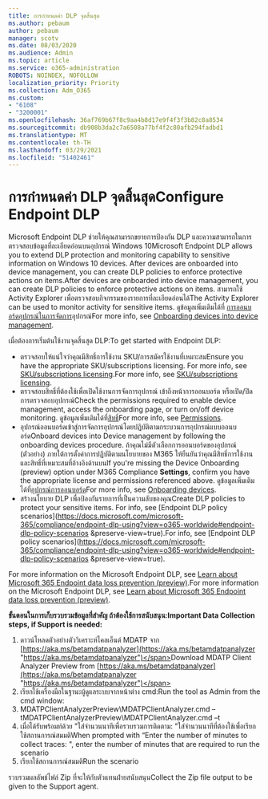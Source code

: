 ```yaml
---
title: การกําหนดค่า DLP จุดสิ้นสุด
ms.author: pebaum
author: pebaum
manager: scotv
ms.date: 08/03/2020
ms.audience: Admin
ms.topic: article
ms.service: o365-administration
ROBOTS: NOINDEX, NOFOLLOW
localization_priority: Priority
ms.collection: Adm_O365
ms.custom:
- "6108"
- "3200001"
ms.openlocfilehash: 36af769b67f8c9aa4b8d17e9f4f3f3b82c8a8534
ms.sourcegitcommit: db908b3da2c7a6508a77bf4f2c80afb294fadbd1
ms.translationtype: MT
ms.contentlocale: th-TH
ms.lasthandoff: 03/29/2021
ms.locfileid: "51402461"
---
```

# <a name="configure-endpoint-dlp"></a><span data-ttu-id="fe437-102">การกําหนดค่า DLP จุดสิ้นสุด</span><span class="sxs-lookup"><span data-stu-id="fe437-102">Configure Endpoint DLP</span></span>

<span data-ttu-id="fe437-103">Microsoft Endpoint DLP ช่วยให้คุณสามารถขยายการป้องกัน DLP และความสามารถในการตรวจสอบข้อมูลที่ละเอียดอ่อนบนอุปกรณ์ Windows 10</span><span class="sxs-lookup"><span data-stu-id="fe437-103">Microsoft Endpoint DLP allows you to extend DLP protection and monitoring capability to sensitive information on Windows 10 devices.</span></span> <span data-ttu-id="fe437-104">After devices are onboarded into device management, you can create DLP policies to enforce protective actions on items.</span><span class="sxs-lookup"><span data-stu-id="fe437-104">After devices are onboarded into device management, you can create DLP policies to enforce protective actions on items.</span></span> <span data-ttu-id="fe437-105">สามารถใช้ Activity Explorer เพื่อตรวจสอบกิจกรรมของรายการที่ละเอียดอ่อนได้</span><span class="sxs-lookup"><span data-stu-id="fe437-105">The Activity Explorer can be used to monitor activity for sensitive items.</span></span> <span data-ttu-id="fe437-106">ดูข้อมูลเพิ่มเติมได้ที่ [การออนบอร์ดอุปกรณ์ในการจัดการ](https://docs.microsoft.com/microsoft-365/compliance/endpoint-dlp-getting-started#onboarding-devices-into-device-management)อุปกรณ์</span><span class="sxs-lookup"><span data-stu-id="fe437-106">For more info, see [Onboarding devices into device management](https://docs.microsoft.com/microsoft-365/compliance/endpoint-dlp-getting-started#onboarding-devices-into-device-management).</span></span>  

<span data-ttu-id="fe437-107">เมื่อต้องการเริ่มต้นใช้งานจุดสิ้นสุด DLP:</span><span class="sxs-lookup"><span data-stu-id="fe437-107">To get started with Endpoint DLP:</span></span>

- <span data-ttu-id="fe437-108">ตรวจสอบให้แน่ใจว่าคุณมีสิทธิ์การใช้งาน SKU/การสมัครใช้งานที่เหมาะสม</span><span class="sxs-lookup"><span data-stu-id="fe437-108">Ensure you have the appropriate SKU/subscriptions licensing.</span></span> <span data-ttu-id="fe437-109">For more info, see [SKU/subscriptions licensing](https://docs.microsoft.com/microsoft-365/compliance/endpoint-dlp-getting-started#skusubscriptions-licensing).</span><span class="sxs-lookup"><span data-stu-id="fe437-109">For more info, see [SKU/subscriptions licensing](https://docs.microsoft.com/microsoft-365/compliance/endpoint-dlp-getting-started#skusubscriptions-licensing).</span></span>
- <span data-ttu-id="fe437-110">ตรวจสอบสิทธิ์ที่ต้องใช้เพื่อเปิดใช้งานการจัดการอุปกรณ์ เข้าถึงหน้าการออนบอร์ด หรือเปิด/ปิดการตรวจสอบอุปกรณ์</span><span class="sxs-lookup"><span data-stu-id="fe437-110">Check the permissions required to enable device management, access the onboarding page, or turn on/off device monitoring.</span></span> <span data-ttu-id="fe437-111">ดูข้อมูลเพิ่มเติมได้ที่[สิทธิ์](https://docs.microsoft.com/microsoft-365/compliance/endpoint-dlp-getting-started#permissions)</span><span class="sxs-lookup"><span data-stu-id="fe437-111">For more info, see [Permissions](https://docs.microsoft.com/microsoft-365/compliance/endpoint-dlp-getting-started#permissions).</span></span>
- <span data-ttu-id="fe437-112">อุปกรณ์ออนบอร์ดเข้าสู่การจัดการอุปกรณ์โดยปฏิบัติตามกระบวนการอุปกรณ์แบบออนบอร์ด</span><span class="sxs-lookup"><span data-stu-id="fe437-112">Onboard devices into Device management by following the onboarding devices procedure.</span></span> <span data-ttu-id="fe437-113">ถ้าคุณไม่มีตัวเลือกการออนบอร์ดของอุปกรณ์ (ตัวอย่าง) ภายใต้การตั้งค่าการปฏิบัติตามนโยบายของ M365 ให้ยืนยันว่าคุณมีสิทธิ์การใช้งานและสิทธิ์ที่เหมาะสมที่อ้างอิงด้านบน</span><span class="sxs-lookup"><span data-stu-id="fe437-113">If you're missing the Device Onboarding (preview) option under M365 Compliance  **Settings**, confirm you have the appropriate license and permissions referenced above.</span></span> <span data-ttu-id="fe437-114">ดูข้อมูลเพิ่มเติมได้ที่[อุปกรณ์การออนบอร์ด](https://docs.microsoft.com/microsoft-365/compliance/endpoint-dlp-getting-started#onboarding-devices)</span><span class="sxs-lookup"><span data-stu-id="fe437-114">For more info, see [Onboarding devices](https://docs.microsoft.com/microsoft-365/compliance/endpoint-dlp-getting-started#onboarding-devices).</span></span> 
- <span data-ttu-id="fe437-115">สร้างนโยบาย DLP เพื่อป้องกันรายการที่เป็นความลับของคุณ</span><span class="sxs-lookup"><span data-stu-id="fe437-115">Create DLP policies to protect your sensitive items.</span></span> <span data-ttu-id="fe437-116">For info, see [Endpoint DLP policy scenarios](https://docs.microsoft.com/microsoft-365/compliance/endpoint-dlp-using?view=o365-worldwide#endpoint-dlp-policy-scenarios &preserve-view=true).</span><span class="sxs-lookup"><span data-stu-id="fe437-116">For info, see [Endpoint DLP policy scenarios](https://docs.microsoft.com/microsoft-365/compliance/endpoint-dlp-using?view=o365-worldwide#endpoint-dlp-policy-scenarios &preserve-view=true).</span></span>

<span data-ttu-id="fe437-117">For more information on the Microsoft Endpoint DLP, see [Learn about Microsoft 365 Endpoint data loss prevention (preview)](https://docs.microsoft.com/microsoft-365/compliance/endpoint-dlp-learn-about).</span><span class="sxs-lookup"><span data-stu-id="fe437-117">For more information on the Microsoft Endpoint DLP, see [Learn about Microsoft 365 Endpoint data loss prevention (preview)](https://docs.microsoft.com/microsoft-365/compliance/endpoint-dlp-learn-about).</span></span>

<span data-ttu-id="fe437-118">**ขั้นตอนในการเก็บรวบรวมข้อมูลที่สําคัญ ถ้าต้องใช้การสนับสนุน:**</span><span class="sxs-lookup"><span data-stu-id="fe437-118">**Important Data Collection steps, if Support is needed:**</span></span>

1. <span data-ttu-id="fe437-119">ดาวน์โหลดตัวอย่างตัววิเคราะห์ไคลเอ็นต์ MDATP จาก [https://aka.ms/betamdatpanalyzer](https://aka.ms/betamdatpanalyzer "https://aka.ms/betamdatpanalyzer")</span><span class="sxs-lookup"><span data-stu-id="fe437-119">Download MDATP Client Analyzer Preview from [https://aka.ms/betamdatpanalyzer](https://aka.ms/betamdatpanalyzer "https://aka.ms/betamdatpanalyzer")</span></span>
2. <span data-ttu-id="fe437-120">เรียกใช้เครื่องมือในฐานะผู้ดูแลระบบจากหน้าต่าง cmd:</span><span class="sxs-lookup"><span data-stu-id="fe437-120">Run the tool as Admin from the cmd window:</span></span>
3. <span data-ttu-id="fe437-121">MDATPClientAnalyzerPreview\MDATPClientAnalyzer.cmd –t</span><span class="sxs-lookup"><span data-stu-id="fe437-121">MDATPClientAnalyzerPreview\MDATPClientAnalyzer.cmd –t</span></span>
4. <span data-ttu-id="fe437-122">เมื่อได้รับพร้อมท์ด้วย "ใส่จํานวนนาทีเพื่อรวบรวมการติดตาม: "ใส่จํานวนนาทีที่ต้องใช้เพื่อเรียกใช้สถานการณ์สมมติ</span><span class="sxs-lookup"><span data-stu-id="fe437-122">When prompted with “Enter the number of minutes to collect traces: ", enter the number of minutes that are required to run the scenario</span></span>
5. <span data-ttu-id="fe437-123">เรียกใช้สถานการณ์สมมติ</span><span class="sxs-lookup"><span data-stu-id="fe437-123">Run the scenario</span></span>

<span data-ttu-id="fe437-124">รวบรวมผลลัพธ์ไฟล์ Zip ที่จะให้กับตัวแทนฝ่ายสนับสนุน</span><span class="sxs-lookup"><span data-stu-id="fe437-124">Collect the Zip file output to be given to the Support agent.</span></span>
